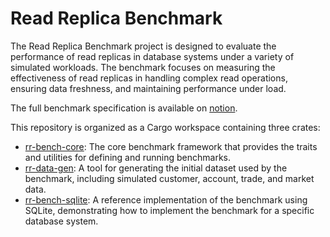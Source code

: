 # Read Replica Benchmark

The Read Replica Benchmark project is designed to evaluate the performance of read replicas
in database systems under a variety of simulated workloads. The benchmark focuses on measuring
the effectiveness of read replicas in handling complex read operations, ensuring data freshness,
and maintaining performance under load.

The full benchmark specification is available on [notion](https://www.notion.so/materialize/Read-Replica-Benchmark-90b60e455ba648c3a8c9a53297d09492).

This repository is organized as a Cargo workspace containing three crates:

* [rr-bench-core](rr-bench-core/): The core benchmark framework that provides the traits and utilities for defining and running benchmarks.
* [rr-data-gen](rr-bench-datagen/): A tool for generating the initial dataset used by the benchmark, including simulated customer, account, trade, and market data.
* [rr-bench-sqlite](rr-bench-sqlite): A reference implementation of the benchmark using SQLite, demonstrating how to implement the benchmark for a specific database system.

